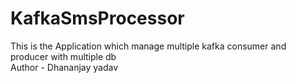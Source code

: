 # KafkaSmsProcessor
This is the Application which manage multiple kafka consumer and producer with multiple db <br/>
Author - Dhananjay yadav
